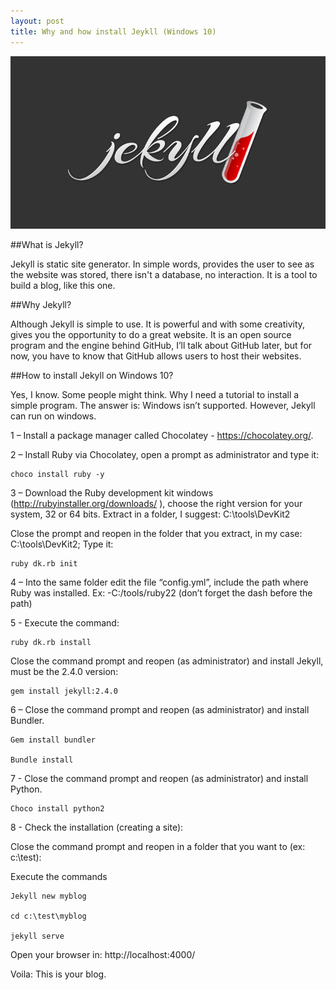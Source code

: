 ```yaml
---
layout: post
title: Why and how install Jeykll (Windows 10)
---
```

<img src="/images/fulls/jekyll.jpg" class="fit image"> 

##What is Jekyll?

Jekyll is static site generator. In simple words, provides the user to see as the website was stored, there isn't a database, no interaction. It is a tool to build a blog, like this one.

##Why Jekyll?

Although Jekyll is simple to use. It is powerful and with some creativity, gives you the opportunity to do a great website. It is an open source program and the engine behind GitHub, I’ll talk about GitHub later, but for now, you have to know that GitHub allows users to host their websites.

##How to install Jekyll on Windows 10?

Yes, I know. Some people might think. Why I need a tutorial to install a simple program. The answer is: Windows isn’t supported. However, Jekyll can run on windows.

1 – Install a package manager called Chocolatey - https://chocolatey.org/.

2 – Install Ruby via Chocolatey, open a prompt as administrator and type it: 

	choco install ruby -y  

3 – Download the Ruby development kit windows (http://rubyinstaller.org/downloads/ ), choose the right version for your system, 32 or 64 bits. Extract in a folder, I suggest: C:\tools\DevKit2

Close the prompt and reopen in the folder that you extract, in my case: C:\tools\DevKit2; Type it: 

	ruby dk.rb init

4 – Into the same folder edit the file “config.yml”, include the path where Ruby was installed. Ex: -C:/tools/ruby22 (don’t forget the dash before the path)

5 - Execute the command: 

	ruby dk.rb install

Close the command prompt and reopen (as administrator) and install Jekyll, must be the 2.4.0 version:

	gem install jekyll:2.4.0
	
6 – Close the command prompt and reopen (as administrator) and install Bundler.

	Gem install bundler
	
	Bundle install
	
7 - Close the command prompt and reopen (as administrator) and install Python.

	Choco install python2

8 -  Check the installation (creating a site):

Close the command prompt and reopen in a folder that you want to (ex: c:\test\):

Execute the commands

	Jekyll new myblog
	
	cd c:\test\myblog
	
	jekyll serve
	
Open your browser in: http://localhost:4000/
	
Voila: This is your blog.
